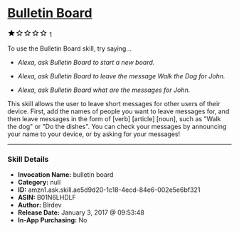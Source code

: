 # [Bulletin Board](http://alexa.amazon.com/#skills/amzn1.ask.skill.ae5d9d20-1c18-4ecd-84e6-002e5e6bf321)
![1 stars](../../images/ic_star_black_18dp_1x.png)![1 stars](../../images/ic_star_border_black_18dp_1x.png)![1 stars](../../images/ic_star_border_black_18dp_1x.png)![1 stars](../../images/ic_star_border_black_18dp_1x.png)![1 stars](../../images/ic_star_border_black_18dp_1x.png) 1

To use the Bulletin Board skill, try saying...

* *Alexa, ask Bulletin Board to start a new board.*

* *Alexa, ask Bulletin Board to leave the message Walk the Dog for John.*

* *Alexa, ask Bulletin Board what are the messages for John.*

This skill allows the user to leave short messages for other users of their device. First, add the names of people you want to leave messages for, and then leave messages in the form of [verb] [article] [noun], such as "Walk the dog" or "Do the dishes".
You can check your messages by announcing your name to your device, or by asking for your messages!

***

### Skill Details

* **Invocation Name:** bulletin board
* **Category:** null
* **ID:** amzn1.ask.skill.ae5d9d20-1c18-4ecd-84e6-002e5e6bf321
* **ASIN:** B01N6LHDLF
* **Author:** Blrdev
* **Release Date:** January 3, 2017 @ 09:53:48
* **In-App Purchasing:** No
